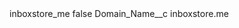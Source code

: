 <?xml version="1.0" encoding="UTF-8"?>
<CustomMetadata xmlns="http://soap.sforce.com/2006/04/metadata" xmlns:xsi="http://www.w3.org/2001/XMLSchema-instance" xmlns:xsd="http://www.w3.org/2001/XMLSchema">
    <label>inboxstore_me</label>
    <protected>false</protected>
    <values>
        <field>Domain_Name__c</field>
        <value xsi:type="xsd:string">inboxstore.me</value>
    </values>
</CustomMetadata>
